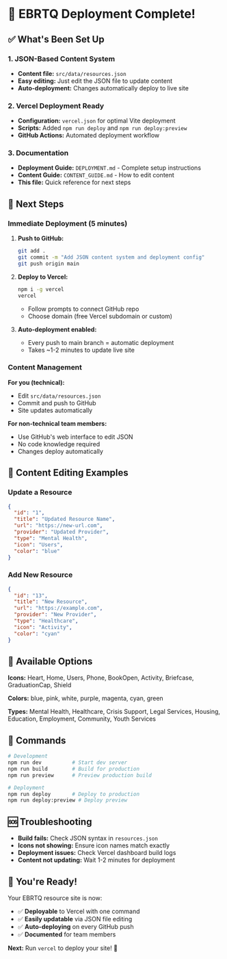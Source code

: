 # 🚀 EBRTQ Deployment Complete!

## ✅ What's Been Set Up

### 1. JSON-Based Content System
- **Content file:** `src/data/resources.json`
- **Easy editing:** Just edit the JSON file to update content
- **Auto-deployment:** Changes automatically deploy to live site

### 2. Vercel Deployment Ready
- **Configuration:** `vercel.json` for optimal Vite deployment
- **Scripts:** Added `npm run deploy` and `npm run deploy:preview`
- **GitHub Actions:** Automated deployment workflow

### 3. Documentation
- **Deployment Guide:** `DEPLOYMENT.md` - Complete setup instructions
- **Content Guide:** `CONTENT_GUIDE.md` - How to edit content
- **This file:** Quick reference for next steps

## 🎯 Next Steps

### Immediate Deployment (5 minutes)

1. **Push to GitHub:**
   ```bash
   git add .
   git commit -m "Add JSON content system and deployment config"
   git push origin main
   ```

2. **Deploy to Vercel:**
   ```bash
   npm i -g vercel
   vercel
   ```
   - Follow prompts to connect GitHub repo
   - Choose domain (free Vercel subdomain or custom)

3. **Auto-deployment enabled:**
   - Every push to main branch = automatic deployment
   - Takes ~1-2 minutes to update live site

### Content Management

**For you (technical):**
- Edit `src/data/resources.json`
- Commit and push to GitHub
- Site updates automatically

**For non-technical team members:**
- Use GitHub's web interface to edit JSON
- No code knowledge required
- Changes deploy automatically

## 📝 Content Editing Examples

### Update a Resource
```json
{
  "id": "1",
  "title": "Updated Resource Name",
  "url": "https://new-url.com",
  "provider": "Updated Provider",
  "type": "Mental Health",
  "icon": "Users",
  "color": "blue"
}
```

### Add New Resource
```json
{
  "id": "13",
  "title": "New Resource",
  "url": "https://example.com",
  "provider": "New Provider",
  "type": "Healthcare",
  "icon": "Activity",
  "color": "cyan"
}
```

## 🎨 Available Options

**Icons:** Heart, Home, Users, Phone, BookOpen, Activity, Briefcase, GraduationCap, Shield

**Colors:** blue, pink, white, purple, magenta, cyan, green

**Types:** Mental Health, Healthcare, Crisis Support, Legal Services, Housing, Education, Employment, Community, Youth Services

## 🔧 Commands

```bash
# Development
npm run dev          # Start dev server
npm run build        # Build for production
npm run preview      # Preview production build

# Deployment
npm run deploy       # Deploy to production
npm run deploy:preview # Deploy preview
```

## 🆘 Troubleshooting

- **Build fails:** Check JSON syntax in `resources.json`
- **Icons not showing:** Ensure icon names match exactly
- **Deployment issues:** Check Vercel dashboard build logs
- **Content not updating:** Wait 1-2 minutes for deployment

## 🎉 You're Ready!

Your EBRTQ resource site is now:
- ✅ **Deployable** to Vercel with one command
- ✅ **Easily updatable** via JSON file editing
- ✅ **Auto-deploying** on every GitHub push
- ✅ **Documented** for team members

**Next:** Run `vercel` to deploy your site! 🚀
